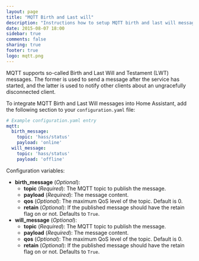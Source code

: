 ```yaml
---
layout: page
title: "MQTT Birth and Last will"
description: "Instructions how to setup MQTT birth and last will messages within Home Assistant."
date: 2015-08-07 18:00
sidebar: true
comments: false
sharing: true
footer: true
logo: mqtt.png
---
```


MQTT supports so-called Birth and Last Will and Testament (LWT) messages. The former is used to send a message after the service has started, and the latter is used to notify other clients about an ungracefully disconnected client.

To integrate MQTT Birth and Last Will messages into Home Assistant, add the following section to your `configuration.yaml` file:

```yaml
# Example configuration.yaml entry
mqtt:
  birth_message:
    topic: 'hass/status'
    payload: 'online'
  will_message:
    topic: 'hass/status'
    payload: 'offline'
```

Configuration variables:

- **birth_message** (*Optional*):
  - **topic** (*Required*): The MQTT topic to publish the message.
  - **payload** (*Required*): The message content.
  - **qos** (*Optional*): The maximum QoS level of the topic. Default is 0.
  - **retain** (*Optional*): If the published message should have the retain flag on or not. Defaults to `True`.
- **will_message** (*Optional*):
  - **topic** (*Required*): The MQTT topic to publish the message.
  - **payload** (*Required*): The message content.
  - **qos** (*Optional*): The maximum QoS level of the topic. Default is 0.
  - **retain** (*Optional*): If the published message should have the retain flag on or not. Defaults to `True`.
